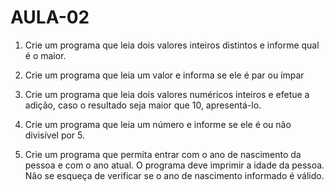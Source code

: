 # AULA-02

1. Crie um programa que leia dois valores inteiros distintos e informe qual é o maior.


2. Crie um programa que leia um valor e informa se ele é par ou ímpar


3. Crie um programa que leia dois valores numéricos inteiros e efetue a adição, caso o
resultado seja maior que 10, apresentá-lo.


4. Crie um programa que leia um número e informe se ele é ou não divisível por 5.


5. Crie um programa que permita entrar com o ano de nascimento da pessoa e com o
ano atual. O programa deve imprimir a idade da pessoa. Não se esqueça de verificar
se o ano de nascimento informado é válido.
